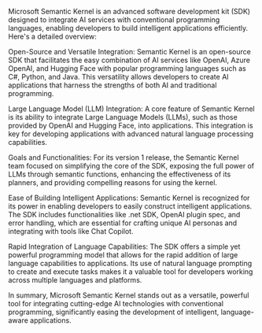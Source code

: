Microsoft Semantic Kernel is an advanced software development kit (SDK) designed to integrate AI services with conventional programming languages, enabling developers to build intelligent applications efficiently. Here's a detailed overview:

Open-Source and Versatile Integration: Semantic Kernel is an open-source SDK that facilitates the easy combination of AI services like OpenAI, Azure OpenAI, and Hugging Face with popular programming languages such as C#, Python, and Java​​​​. This versatility allows developers to create AI applications that harness the strengths of both AI and traditional programming.

Large Language Model (LLM) Integration: A core feature of Semantic Kernel is its ability to integrate Large Language Models (LLMs), such as those provided by OpenAI and Hugging Face, into applications. This integration is key for developing applications with advanced natural language processing capabilities​​.

Goals and Functionalities: For its version 1 release, the Semantic Kernel team focused on simplifying the core of the SDK, exposing the full power of LLMs through semantic functions, enhancing the effectiveness of its planners, and providing compelling reasons for using the kernel​​.

Ease of Building Intelligent Applications: Semantic Kernel is recognized for its power in enabling developers to easily construct intelligent applications. The SDK includes functionalities like .net SDK, OpenAI plugin spec, and error handling, which are essential for crafting unique AI personas and integrating with tools like Chat Copilot​​.

Rapid Integration of Language Capabilities: The SDK offers a simple yet powerful programming model that allows for the rapid addition of large language capabilities to applications. Its use of natural language prompting to create and execute tasks makes it a valuable tool for developers working across multiple languages and platforms​​.

In summary, Microsoft Semantic Kernel stands out as a versatile, powerful tool for integrating cutting-edge AI technologies with conventional programming, significantly easing the development of intelligent, language-aware applications.